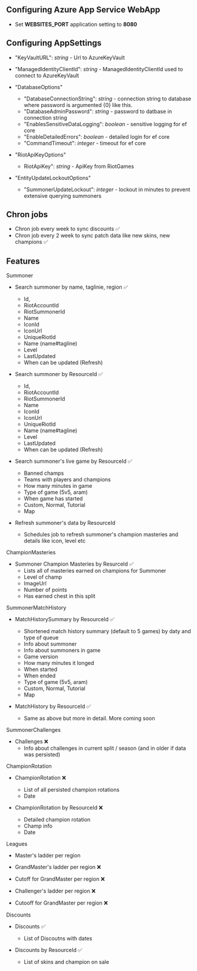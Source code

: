 ## Configuring Azure App Service WebApp

* Set **WEBSITES_PORT** application setting to **8080**

## Configuring AppSettings

* "KeyVaultURL": *string* - Url to AzureKeyVault
* "ManagedIdentityClientId": *string* - ManagedIdentityClientId used to connect to AzureKeyVault
* "DatabaseOptions"
    - "DatabaseConnectionString": *string* - connection string to database where password is argumented {0} like this.
    - "DatabaseAdminPassword": *string* - password to datbase in connection string
    - "EnablesSensitiveDataLogging": *boolean* - sensitive logging for ef core
    - "EnableDetailedErrors": *boolean* - detailed login for ef core
    - "CommandTimeout": *integer* - timeout for ef core

* "RiotApiKeyOptions"
    - RiotApiKey": *string* - ApiKey from RiotGames
      
* "EntityUpdateLockoutOptions"
    - "SummonerUpdateLockout": *integer* - lockout in minutes to prevent extensive querying summoners

## Chron jobs

* Chron job every week to sync discounts :white_check_mark:
* Chron job every 2 week to sync patch data like new skins, new champions :white_check_mark:

## Features

Summoner
* Search summoner by name, taglinie, region :white_check_mark:
    - Id,
    - RiotAccountId
    - RiotSummonerId
    - Name
    - IconId
    - IconUrl
    - UniqueRiotId
    - Name (name#tagline)
    - Level
    - LastUpdated
    - When can be updated (Refresh)

* Search summoner by ResourceId :white_check_mark:
    - Id,
    - RiotAccountId
    - RiotSummonerId
    - Name
    - IconId
    - IconUrl
    - UniqueRiotId
    - Name (name#tagline)
    - Level
    - LastUpdated
    - When can be updated (Refresh)

* Search summoner's live game by ResourceId :white_check_mark:
    - Banned champs
    - Teams with players and champions
    - How many minutes in game
    - Type of game (5v5, aram)
    - When game has started
    - Custom, Normal, Tutorial
    - Map

* Refresh summoner's data by ResourceId
    - Schedules job to refresh summoner's champion masteries and details like icon, level etc

ChampionMasteries
* Summoner Champion Masteries by ResurceId :white_check_mark:
    - Lists all of masteries earned on champions for Summoner
    - Level of champ
    - ImageUrl
    - Number of points
    - Has earned chest in this split

SummonerMatchHistory
* MatchHistorySummary by ResourceId :white_check_mark: 
    - Shortened match history summary (default to 5 games) by daty and type of queue
    - Info about summoner
    - Info about summoners in game
    - Game version
    - How many minutes it longed
    - When started
    - When ended
    - Type of game (5v5, aram)
    - Custom, Normal, Tutorial
    - Map

* MatchHistory by ResourceId :white_check_mark:
    - Same as above but more in detail. More coming soon

SummonerChallenges
* Challenges :x:
    - Info about challenges in current split / season (and in older if data was persisted)

ChampionRotation
* ChampionRotation :x:
    - List of all persisted champion rotations
    - Date

* ChampionRotation by ResourceId :x:
    - Detailed champion rotation
    - Champ info
    - Date

Leagues
* Master's ladder per region

* GrandMaster's ladder per region :x:

* Cutoff for GrandMaster per region :x:

* Challenger's ladder per region :x:

* Cutooff for GrandMaster per region :x:

Discounts
* Discounts :white_check_mark:
    - List of Discoutns with dates

* Discounts by ResourceId :white_check_mark:
    - List of skins and champion on sale
